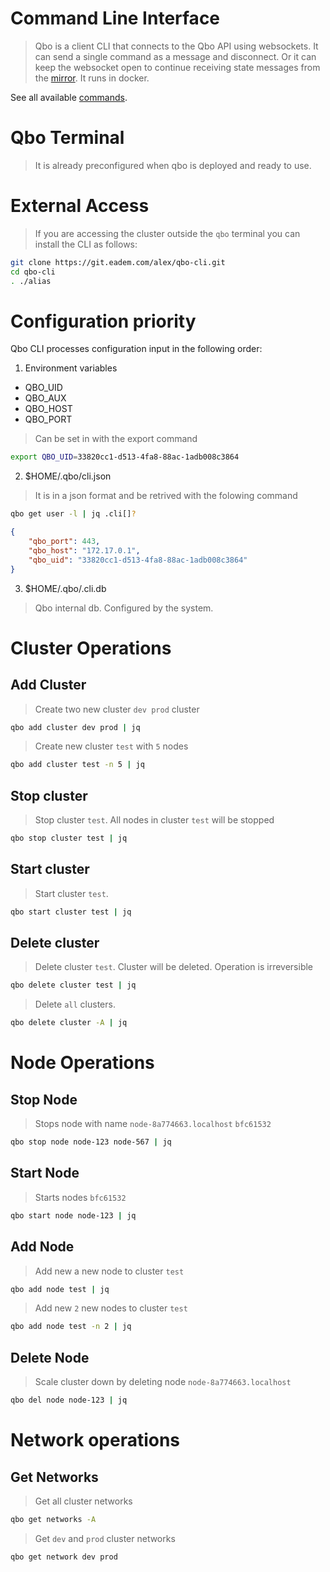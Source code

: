 
# Command Line Interface

> Qbo is a client CLI that connects to the Qbo API using websockets. It can send a single command as a message and disconnect. Or it can keep the websocket open to continue receiving state messages from the [mirror](?id=qbo-cloud). It runs in docker. 

See all available [commands](?id=commands).

# Qbo Terminal

> It is already preconfigured when qbo is deployed and ready to use.  

# External Access
> If you are accessing the cluster outside the `qbo` terminal you can install the CLI as follows:

```bash
git clone https://git.eadem.com/alex/qbo-cli.git
cd qbo-cli
. ./alias
```

# Configuration priority

Qbo CLI processes configuration input in the following order:

1. Environment variables
* QBO_UID
* QBO_AUX
* QBO_HOST
* QBO_PORT
  
> Can be set in with the export command
```bash
export QBO_UID=33820cc1-d513-4fa8-88ac-1adb008c3864
```

2. $HOME/.qbo/cli.json
> It is in a json format and be retrived with the folowing command
```bash
qbo get user -l | jq .cli[]?
```

```json
{
    "qbo_port": 443,
    "qbo_host": "172.17.0.1",
    "qbo_uid": "33820cc1-d513-4fa8-88ac-1adb008c3864"
}
```
3. $HOME/.qbo/.cli.db
> Qbo internal db. Configured by the system.


  

# Cluster Operations
## Add Cluster
> Create two new cluster `dev prod` cluster
```bash
qbo add cluster dev prod | jq

```

> Create new cluster `test` with `5` nodes
```bash
qbo add cluster test -n 5 | jq

```

## Stop cluster
> Stop cluster `test`. All nodes in cluster `test` will be stopped
```bash
qbo stop cluster test | jq

```
## Start cluster
> Start cluster `test`.

```bash
qbo start cluster test | jq

```
## Delete cluster
> Delete cluster `test`. Cluster will be deleted. Operation is irreversible  

```bash
qbo delete cluster test | jq

```

 > Delete `all` clusters.  


```bash
qbo delete cluster -A | jq

```

# Node Operations

## Stop Node
> Stops node with name `node-8a774663.localhost` `bfc61532`
```bash
qbo stop node node-123 node-567 | jq

```

## Start Node
> Starts nodes `bfc61532`

```bash
qbo start node node-123 | jq

```
## Add Node

> Add new a new node to cluster `test`

```bash
qbo add node test | jq

```

> Add new `2` new nodes to cluster `test`

```bash
qbo add node test -n 2 | jq

```
## Delete Node
> Scale cluster down by deleting node `node-8a774663.localhost`

```bash
qbo del node node-123 | jq

```

# Network operations
## Get Networks
> Get all cluster networks
```bash
qbo get networks -A
```
> Get `dev` and `prod` cluster networks
```bash
qbo get network dev prod
```



